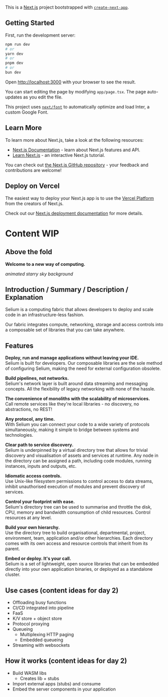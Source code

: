 This is a [Next.js](https://nextjs.org/) project bootstrapped with [`create-next-app`](https://github.com/vercel/next.js/tree/canary/packages/create-next-app).

## Getting Started

First, run the development server:

```bash
npm run dev
# or
yarn dev
# or
pnpm dev
# or
bun dev
```

Open [http://localhost:3000](http://localhost:3000) with your browser to see the result.

You can start editing the page by modifying `app/page.tsx`. The page auto-updates as you edit the file.

This project uses [`next/font`](https://nextjs.org/docs/basic-features/font-optimization) to automatically optimize and load Inter, a custom Google Font.

## Learn More

To learn more about Next.js, take a look at the following resources:

- [Next.js Documentation](https://nextjs.org/docs) - learn about Next.js features and API.
- [Learn Next.js](https://nextjs.org/learn) - an interactive Next.js tutorial.

You can check out [the Next.js GitHub repository](https://github.com/vercel/next.js/) - your feedback and contributions are welcome!

## Deploy on Vercel

The easiest way to deploy your Next.js app is to use the [Vercel Platform](https://vercel.com/new?utm_medium=default-template&filter=next.js&utm_source=create-next-app&utm_campaign=create-next-app-readme) from the creators of Next.js.

Check out our [Next.js deployment documentation](https://nextjs.org/docs/deployment) for more details.

# Content WIP

## Above the fold

**Welcome to a new way of computing.**

_animated starry sky background_

## Introduction / Summary / Description / Explanation

Selium is a computing fabric that allows developers to deploy and scale code in an infrastructure-less fashion.

Our fabric integrates compute, networking, storage and access controls into a composable set of libraries that you can take anywhere.

## Features

**Deploy, run and manage applications without leaving your IDE.**<br>
Selium is built for developers. Our composable libraries are the sole method of configuring Selium, making the need for external configuration obsolete.

**Build pipelines, not networks.**<br>
Selium's network layer is built around data streaming and messaging concepts. All the flexibility of legacy networking with none of the hassle.

**The convenience of monoliths with the scalability of microservices.**<br>
Call remote services like they're local libraries - no discovery, no abstractions, no REST!

**Any protocol, any time.**<br>
With Selium you can connect your code to a wide variety of protocols simultaneously, making it simple to bridge between systems and technologies.

**Clear path to service discovery.**<br>
Selium is underpinned by a virtual directory tree that allows for trivial discovery and visualisation of assets and services at runtime. Any node in the directory can be assigned a path, including code modules, running instances, inputs and outputs, etc.

**Idiomatic access controls.**<br>
Use Unix-like filesystem permissions to control access to data streams, inhibit unauthorised execution of modules and prevent discovery of services.

**Control your footprint with ease.**<br>
Selium's directory tree can be used to summarise and throttle the disk, CPU, memory and bandwidth consumption of child resources. Control resources at any level.

**Build your own hierarchy.**<br>
Use the directory tree to build organisational, departmental, project, environment, team, application and/or other hierarchies. Each directory comes with its own access and resource controls that inherit from its parent.

**Embed or deploy. It's your call.**<br>
Selium is a set of lightweight, open source libraries that can be embedded directly into your own application binaries, or deployed as a standalone cluster.

## Use cases (content ideas for day 2)

- Offloading busy functions
- CI/CD integrated into pipeline
- FaaS
- K/V store + object store
- Protocol proxying
- Queueing
    - Multiplexing HTTP paging
    - Embedded queueing
- Streaming with websockets

## How it works (content ideas for day 2)

- Build WASM libs
    - Creates lib + stubs
- Import  external apps (stubs) and consume
- Embed the server components in your application
